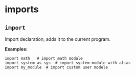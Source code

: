 # imports

## `import`

Import declaration, adds it to the current program.

**Examples:**
```awkward
import math   # import math module
import system as sys  # import system module with alias
import my_module  # import custom user modele
```

